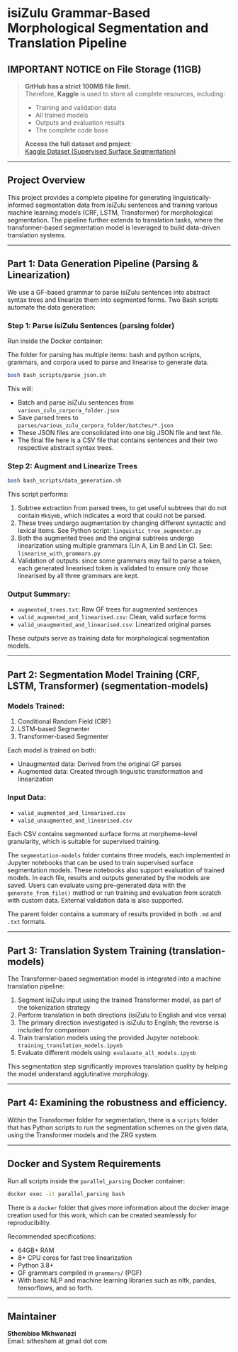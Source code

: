 # isiZulu Grammar-Based Morphological Segmentation and Translation Pipeline

## IMPORTANT NOTICE on File Storage (11GB)

> **GitHub has a strict 100MB file limit.**  
> Therefore, **Kaggle** is used to store all complete resources, including:
> - Training and validation data  
> - All trained models  
> - Outputs and evaluation results  
> - The complete code base  
> 
> **Access the full dataset and project**:  
> [Kaggle Dataset (Supervised Surface Segmentation)](https://www.kaggle.com/datasets/spikemayor/supervised-surface-segmentation)

---

## Project Overview

This project provides a complete pipeline for generating linguistically-informed segmentation data from isiZulu sentences and training various machine learning models (CRF, LSTM, Transformer) for morphological segmentation. The pipeline further extends to translation tasks, where the transformer-based segmentation model is leveraged to build data-driven translation systems.

---

## Part 1: Data Generation Pipeline (Parsing & Linearization)

We use a GF-based grammar to parse isiZulu sentences into abstract syntax trees and linearize them into segmented forms. Two Bash scripts automate the data generation:

### Step 1: Parse isiZulu Sentences (parsing folder)

Run inside the Docker container:

The folder for parsing has multiple items: bash and python scripts, grammars, and corpora used to parse and linearise to generate data.

```bash
bash bash_scripts/parse_json.sh
```
This will:
- Batch and parse isiZulu sentences from `various_zulu_corpora_folder.json`
- Save parsed trees to `parses/various_zulu_corpora_folder/batches/*.json`
- These JSON files are consolidated into one big JSON file and text file.
- The final file here is a CSV file that contains sentences and their two respective abstract syntax trees.

### Step 2: Augment and Linearize Trees
```bash
bash bash_scripts/data_generation.sh
```
This script performs:
1. Subtree extraction from parsed trees, to get useful subtrees that do not contain `MkSymb`, which indicates a word that could not be parsed.
2. These trees undergo augmentation by changing different syntactic and lexical items. See Python script: `linguistic_tree_augmenter.py`
3. Both the augmented trees and the original subtrees undergo linearization using multiple grammars (Lin A, Lin B and Lin C). See: `linearise_with_grammars.py`
4. Validation of outputs: since some grammars may fail to parse a token, each generated linearised token is validated to ensure only those linearised by all three grammars are kept.

### Output Summary:
- `augmented_trees.txt`: Raw GF trees for augmented sentences
- `valid_augmented_and_linearised.csv`: Clean, valid surface forms
- `valid_unaugmented_and_linearised.csv`: Linearized original parses

These outputs serve as training data for morphological segmentation models.

---

## Part 2: Segmentation Model Training (CRF, LSTM, Transformer) (segmentation-models)

### Models Trained:
1. Conditional Random Field (CRF)
2. LSTM-based Segmenter
3. Transformer-based Segmenter

Each model is trained on both:
- Unaugmented data: Derived from the original GF parses
- Augmented data: Created through linguistic transformation and linearization

### Input Data:
- `valid_augmented_and_linearised.csv`
- `valid_unaugmented_and_linearised.csv`

Each CSV contains segmented surface forms at morpheme-level granularity, which is suitable for supervised training.

The `segmentation-models` folder contains three models, each implemented in Jupyter notebooks that can be used to train supervised surface segmentation models. These notebooks also support evaluation of trained models. In each file, results and outputs generated by the models are saved. Users can evaluate using pre-generated data with the `generate_from_file()` method or run training and evaluation from scratch with custom data. External validation data is also supported.

The parent folder contains a summary of results provided in both `.md` and `.txt` formats.

---

## Part 3: Translation System Training (translation-models)

The Transformer-based segmentation model is integrated into a machine translation pipeline:

1. Segment isiZulu input using the trained Transformer model, as part of the tokenization strategy
2. Perform translation in both directions (isiZulu to English and vice versa)
3. The primary direction investigated is isiZulu to English; the reverse is included for comparison
4. Train translation models using the provided Jupyter notebook: `training_translation_models.ipynb`
5. Evaluate different models using: `evalauate_all_models.ipynb`

This segmentation step significantly improves translation quality by helping the model understand agglutinative morphology.

---


## Part 4: Examining the robustness and efficiency.

Within the Transformer folder for segmentation, there is a `scripts` folder that has Python scripts to run the segmentation schemes on the given data, using the Transformer models and the ZRG system.


---
## Docker and System Requirements

Run all scripts inside the `parallel_parsing` Docker container:
```bash
docker exec -it parallel_parsing bash
```
There is a `docker` folder that gives more information about the docker image creation used for this work, which can be created seamlessly for reproducibility. 

Recommended specifications:
- 64GB+ RAM
- 8+ CPU cores for fast tree linearization
- Python 3.8+
- GF grammars compiled in `grammars/` (PGF)
- With basic NLP and machine learning libraries such as nltk, pandas, tensorflows, and so forth. 

---

## Maintainer
**Sthembiso Mkhwanazi**  
Email: sithesham at gmail dot com

